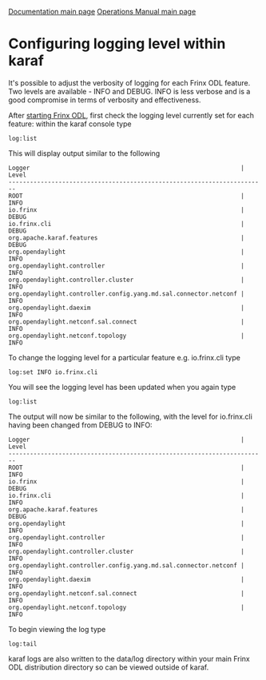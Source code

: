 [Documentation main page](https://frinxio.github.io/Frinx-docs/)
[Operations Manual main page](https://frinxio.github.io/Frinx-docs/FRINX_ODL_Distribution/Carbon/operations_manual.html)

# Configuring logging level within karaf

It's possible to adjust the verbosity of logging for each Frinx ODL feature. Two levels are available - INFO and DEBUG. INFO is less verbose and is a good compromise in terms of verbosity and effectiveness.

After [starting Frinx ODL](running-frinx-odl-after-activation), first check the logging level currently set for each feature: within the karaf console type
```
log:list
```
This will display output similar to the following

```
Logger                                                           | Level
------------------------------------------------------------------------
ROOT                                                             | INFO
io.frinx                                                         | DEBUG
io.frinx.cli                                                     | DEBUG
org.apache.karaf.features                                        | DEBUG
org.opendaylight                                                 | INFO
org.opendaylight.controller                                      | INFO
org.opendaylight.controller.cluster                              | INFO
org.opendaylight.controller.config.yang.md.sal.connector.netconf | INFO
org.opendaylight.daexim                                          | INFO
org.opendaylight.netconf.sal.connect                             | INFO
org.opendaylight.netconf.topology                                | INFO
```
To change the logging level for a particular feature e.g. io.frinx.cli type

```
log:set INFO io.frinx.cli
```
You will see the logging level has been updated when you again type

```
log:list
```
The output will now be similar to the following, with the level for io.frinx.cli having been changed from DEBUG to INFO:

```
Logger                                                           | Level
------------------------------------------------------------------------
ROOT                                                             | INFO
io.frinx                                                         | DEBUG
io.frinx.cli                                                     | INFO
org.apache.karaf.features                                        | DEBUG
org.opendaylight                                                 | INFO
org.opendaylight.controller                                      | INFO
org.opendaylight.controller.cluster                              | INFO
org.opendaylight.controller.config.yang.md.sal.connector.netconf | INFO
org.opendaylight.daexim                                          | INFO
org.opendaylight.netconf.sal.connect                             | INFO
org.opendaylight.netconf.topology                                | INFO
```
To begin viewing the log type
```
log:tail
```
karaf logs are also written to the data/log directory within your main Frinx ODL distribution directory so can be viewed outside of karaf.
